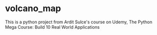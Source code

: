 # volcano_map

This is a python project from Ardit Sulce's course on Udemy, The Python Mega Course: Build 10 Real World Applications

